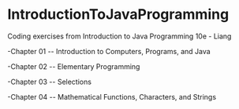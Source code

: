 # IntroductionToJavaProgramming
Coding exercises from Introduction to Java Programming 10e - Liang

-Chapter 01 -- Introduction to Computers, Programs, and Java

-Chapter 02 -- Elementary Programming

-Chapter 03 -- Selections

-Chapter 04 -- Mathematical Functions, Characters, and Strings

